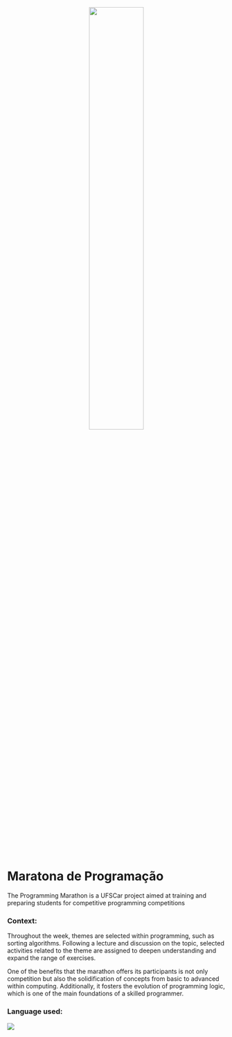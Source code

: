 <div style="text-align: center;">
    <img width=50% src="https://github.com/CaikeSantos/Maratona-de-Programacao/assets/84350582/e93319a8-52cd-4f48-bbcd-39f80702447d">
</div>
<h1>Maratona de Programação</h1>
<p>The Programming Marathon is a UFSCar project aimed at training and preparing students for competitive programming competitions</p>

<h3>Context:</h3>
<p>Throughout the week, themes are selected within programming, such as sorting algorithms. Following a lecture and discussion on the topic, selected activities related to the theme are assigned to deepen understanding and expand the range of exercises.

One of the benefits that the marathon offers its participants is not only competition but also the solidification of concepts from basic to advanced within computing. Additionally, it fosters the evolution of programming logic, which is one of the main foundations of a skilled programmer.</p>

<h3>Language used:</h3>
<img src="https://img.shields.io/badge/C-00599C?style=for-the-badge&logo=c&logoColor=white">
